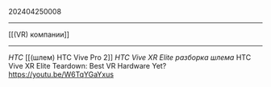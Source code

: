 202404250008
***
[[(VR) компании]]
***
*HTC*
[[(шлем) HTC Vive Pro 2]]
*HTC Vive XR Elite*
*разборка шлема*
HTC Vive XR Elite Teardown: Best VR Hardware Yet?
https://youtu.be/W6TqYGaYxus